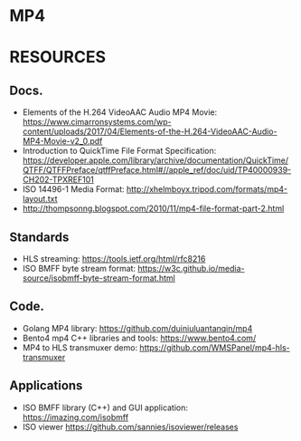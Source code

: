 
MP4
===

RESOURCES
=========

## Docs.

- Elements of the H.264 VideoAAC Audio MP4 Movie:
  https://www.cimarronsystems.com/wp-content/uploads/2017/04/Elements-of-the-H.264-VideoAAC-Audio-MP4-Movie-v2_0.pdf
- Introduction to QuickTime File Format Specification:
  https://developer.apple.com/library/archive/documentation/QuickTime/QTFF/QTFFPreface/qtffPreface.html#//apple_ref/doc/uid/TP40000939-CH202-TPXREF101
- ISO 14496-1 Media Format: http://xhelmboyx.tripod.com/formats/mp4-layout.txt
- http://thompsonng.blogspot.com/2010/11/mp4-file-format-part-2.html

## Standards

- HLS streaming: https://tools.ietf.org/html/rfc8216
- ISO BMFF byte stream format: https://w3c.github.io/media-source/isobmff-byte-stream-format.html


## Code.

- Golang MP4 library: https://github.com/duiniuluantanqin/mp4
- Bento4 mp4 C++ libraries and tools: https://www.bento4.com/
- MP4 to HLS transmuxer demo: https://github.com/WMSPanel/mp4-hls-transmuxer

## Applications

- ISO BMFF library (C++) and GUI application: https://imazing.com/isobmff
- ISO viewer https://github.com/sannies/isoviewer/releases

